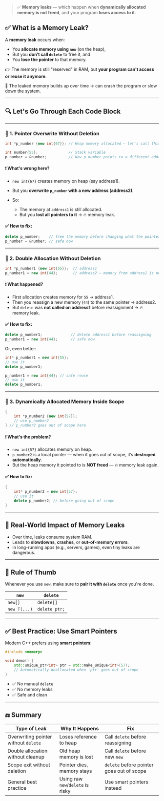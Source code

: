 > ✅ **Memory leaks** — which happen when **dynamically allocated memory is not freed**, and your program **loses access to it**.

## ✅ What is a Memory Leak?

A **memory leak** occurs when:

* You **allocate memory using `new`** (on the heap),
* But you **don’t call `delete`** to free it, and
* You **lose the pointer** to that memory.

👉 The memory is still "reserved" in RAM, but **your program can't access or reuse it anymore**.

🧠 The leaked memory builds up over time → can crash the program or slow down the system.

---

## 🔍 Let's Go Through Each Code Block

---

### 🧨 1. **Pointer Overwrite Without Deletion**

```cpp
int *p_number {new int{67}}; // Heap memory allocated — let's call this address1

int number{55};              // Stack variable
p_number = &number;          // Now p_number points to a different address (stack address2)
```

#### ❗ What's wrong here?

* `new int{67}` creates memory on heap (say address1).
* But you **overwrite `p_number` with a new address (address2)**.
* So:

  * The memory at `address1` is still allocated.
  * But you **lost all pointers to it** → 🔥 memory leak.

#### ✅ How to fix:

```cpp
delete p_number;    // free the memory before changing what the pointer points to
p_number = &number; // safe now
```

---

### 🧨 2. **Double Allocation Without Deletion**

```cpp
int *p_number1 {new int{55}};  // address1
p_number1 = new int{44};       // address2 — memory from address1 is now leaked!
```

#### ❗ What happened?

* First allocation creates memory for `55` → address1.
* Then you reassign a new memory (`44`) to the same pointer → address2.
* But `delete` was **not called on address1** before reassignment → 🔥 memory leak.

#### ✅ How to fix:

```cpp
delete p_number1;             // delete address1 before reassigning
p_number1 = new int{44};      // safe now
```

Or, even better:

```cpp
int* p_number1 = new int{55};
// use it
delete p_number1;

p_number1 = new int{44}; // safe reuse
// use it
delete p_number1;
```

---

### 🧨 3. **Dynamically Allocated Memory Inside Scope**

```cpp
{
    int *p_number2 {new int{57}};
    // use p_number2
} // p_number2 goes out of scope here
```

#### ❗ What's the problem?

* `new int{57}` allocates memory on heap.
* `p_number2` is a local pointer — when it goes out of scope, it’s **destroyed automatically**.
* But the heap memory it pointed to is **NOT freed** — 🔥 memory leak again.

#### ✅ How to fix:

```cpp
{
    int* p_number2 = new int{57};
    // use it
    delete p_number2; // before going out of scope
}
```

---

## 🛑 Real-World Impact of Memory Leaks

* Over time, leaks consume system RAM.
* Leads to **slowdowns**, **crashes**, or **out-of-memory errors**.
* In long-running apps (e.g., servers, games), even tiny leaks are dangerous.

---

## 🧠 Rule of Thumb

Whenever you use `new`, make sure to **pair it with `delete`** once you're done.

| `new`        | `delete`      |
| ------------ | ------------- |
| `new[]`      | `delete[]`    |
| `new T(...)` | `delete ptr;` |

---

## ✅ Best Practice: Use Smart Pointers

Modern C++ prefers using **smart pointers**:

```cpp
#include <memory>

void demo() {
    std::unique_ptr<int> ptr = std::make_unique<int>(57);
    // Automatically deallocated when 'ptr' goes out of scope
}
```

* ✅ No manual `delete`
* ✅ No memory leaks
* ✅ Safe and clean

---

## 🔚 Summary

| Type of Leak                         | Why It Happens                    | Fix                                       |
| ------------------------------------ | --------------------------------- | ----------------------------------------- |
| Overwriting pointer without `delete` | Loses reference to heap           | Call `delete` before reassigning          |
| Double allocation without cleanup    | Old heap memory is lost           | Call `delete` before new `new`            |
| Scope exit without deletion          | Pointer dies, memory stays        | `delete` before pointer goes out of scope |
| General best practice                | Using raw `new`/`delete` is risky | Use smart pointers instead                |
